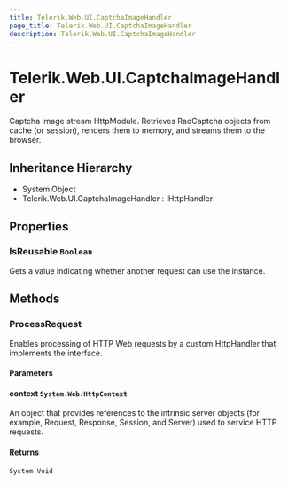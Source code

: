 ```yaml
---
title: Telerik.Web.UI.CaptchaImageHandler
page_title: Telerik.Web.UI.CaptchaImageHandler
description: Telerik.Web.UI.CaptchaImageHandler
---
```


# Telerik.Web.UI.CaptchaImageHandler

Captcha image stream HttpModule. Retrieves RadCaptcha objects from cache (or session),
            renders them to memory, and streams them to the browser.

## Inheritance Hierarchy

* System.Object
* Telerik.Web.UI.CaptchaImageHandler : IHttpHandler

## Properties

###  IsReusable `Boolean`

Gets a value indicating whether another request can use the  instance.

## Methods

###  ProcessRequest

Enables processing of HTTP Web requests by a custom HttpHandler that implements the  interface.

#### Parameters

#### context `System.Web.HttpContext`

An  object that provides references to the intrinsic server objects (for example, Request, Response, Session, and Server) used to service HTTP requests.

#### Returns

`System.Void` 

